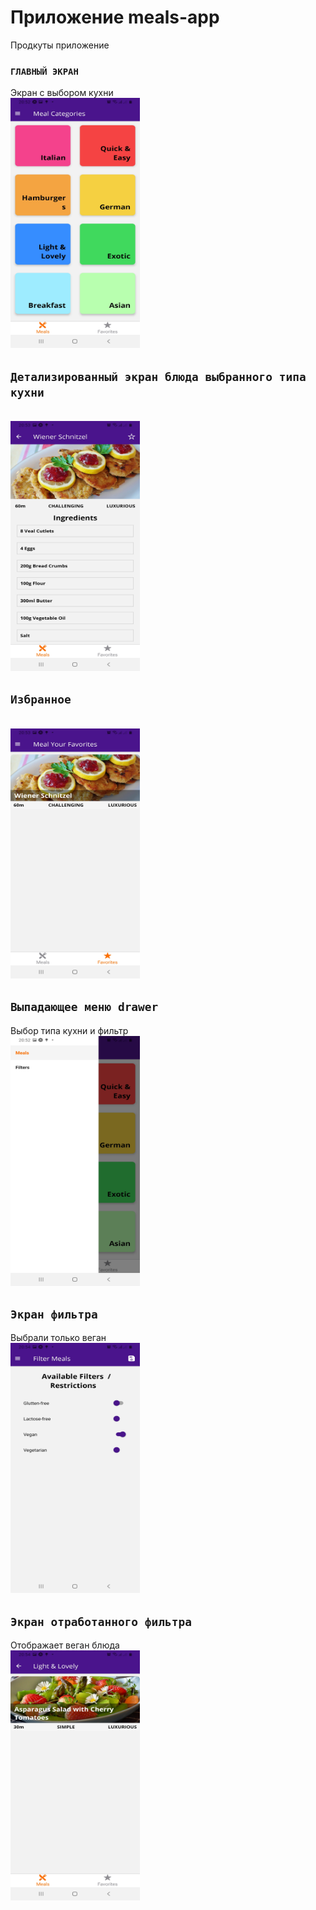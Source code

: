 # Приложение meals-app
Продкуты приложение
### `ГЛАВНЫЙ ЭКРАН`
Экран с выбором кухни
<br><img src="https://github.com/Tekill39/image/blob/master/scrinshots/meals/Screenshot_20210902-205230_Expo%20Go.jpg" width="207" height="400" /><br>
## `Детализированный экран блюда выбранного типа кухни`
<br><img src="https://github.com/Tekill39/image/blob/master/scrinshots/meals/Screenshot_20210902-205323_Expo%20Go.jpg" width="207" height="400" /><br>
## `Избранное` 
<br><img src="https://github.com/Tekill39/image/blob/master/scrinshots/meals/Screenshot_20210902-205348_Expo%20Go.jpg" width="207" height="400" /><br>
## `Выпадающее меню drawer`
Выбор типа кухни и фильтр
<br><img src="https://github.com/Tekill39/image/blob/master/scrinshots/meals/Screenshot_20210902-205239_Expo%20Go.jpg" width="207" height="400" /><br>
## `Экран фильтра`
Выбрали только веган 
<br><img src="https://github.com/Tekill39/image/blob/master/scrinshots/meals/Screenshot_20210902-205436_Expo%20Go.jpg" width="207" height="400" /><br>
## `Экран отработанного фильтра`
Отображает веган блюда 
<br><img src="https://github.com/Tekill39/image/blob/master/scrinshots/meals/Screenshot_20210902-205448_Expo%20Go.jpg" width="207" height="400" /><br>

